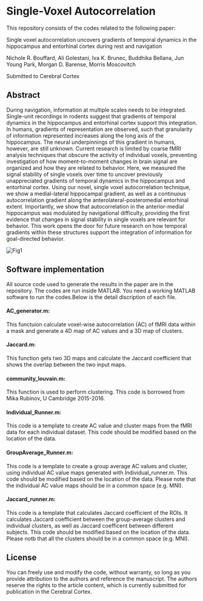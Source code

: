 # Single-Voxel Autocorrelation
This repository consists of the codes related to the following paper:

Single voxel autocorrelation uncovers gradients of temporal dynamics in the hippocampus and entorhinal cortex during rest and navigation

Nichole R. Bouffard, Ali Golestani, Iva K. Brunec, Buddhika Bellana, Jun Young Park, Morgan D. Barense, Morris Moscovitch

Submitted to Cerebral Cortex

## Abstract

During navigation, information at multiple scales needs to be integrated. Single-unit recordings in rodents suggest that gradients of temporal dynamics in the hippocampus and entorhinal cortex support this integration. 
In humans, gradients of representation are observed, such that granularity of information represented increases along the long axis of the hippocampus. 
The neural underpinnings of this gradient in humans, however, are still unknown. 
Current research is limited by coarse fMRI analysis techniques that obscure the activity of individual voxels, preventing investigation of how moment-to-moment changes in brain signal are organized and how they are related to behavior. 
Here, we measured the signal stability of single voxels over time to uncover previously unappreciated gradients of temporal dynamics in the hippocampus and entorhinal cortex. 
Using our novel, single voxel autocorrelation technique, we show a medial-lateral hippocampal gradient, as well as a continuous autocorrelation gradient along the anterolateral-posteromedial entorhinal extent. 
Importantly, we show that autocorrelation in the anterior-medial hippocampus was modulated by navigational difficulty, providing
the first evidence that changes in signal stability in single voxels are relevant for behavior. 
This work opens the door for future research on how temporal gradients within these structures support the integration of information for goal-directed behavior.

![Fig1](https://user-images.githubusercontent.com/6662964/189467830-e33a9137-1de6-45a0-90ff-f39aefda8242.png)

## Software implementation

All source code used to generate the results in the paper are in the repository. The codes are run inside MATLAB. You need a working MATLAB software to run the codes.Below is the detail discription of each file.  
#### AC_generator.m:
This functuion calculate voxel-wise autocorrelation (AC) of fMRI data within a mask and generate a 4D map of AC values and a 3D map of clusters.  
####  Jaccard.m: 
This function gets two 3D maps and calculate the Jaccard coefficient that shows the overlap between the two input maps.  
#### community_louvain.m: 
This function is used to perform clustering. This code is borrowed from Mika Rubinov, U Cambridge 2015-2016.  
#### Individual_Runner.m: 
This code is a template to create AC value and cluster maps from the fMRI data for each individual dataset. This code should be modified based on the location of the data. 
#### GroupAverage_Runner.m:
This code is a template to create a group average AC values and cluster, using individual AC value maps generated with Individual_runner.m. This code should be modified based on the location of the data. Please note that the individual AC value maps should be in a common space (e.g. MNI).  
#### Jaccard_runner.m: 
This code is a template that calculates Jaccard coefficient of the ROIs. It calculates Jaccard coefficient between the group-average clusters and individual clusters, as well as Jaccard coefficent between different subjects. This code should be modified based on the location of the data. Please notb that all the clusters should be in a common space (e.g. MNI).  

## License

You can freely use and modify the code, without warranty, so long as you provide attribution to the authors and reference the manuscript.
The authors reserve the rights to the article content, which is currently submitted for publication in the Cerebral Cortex.
